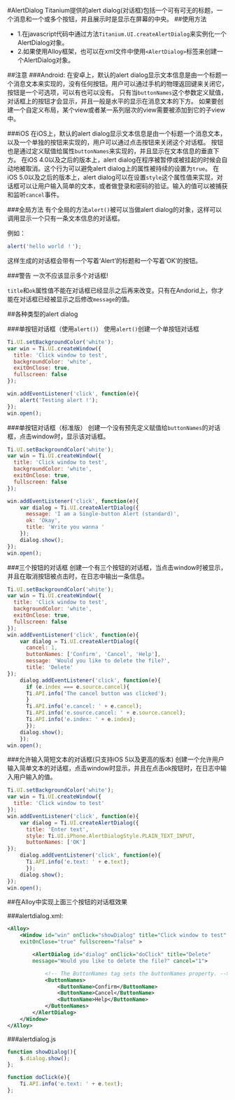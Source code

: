 #AlertDialog
Titanium提供的alert dialog(对话框)包括一个可有可无的标题，一个消息和一个或多个按钮，并且展示时是显示在屏幕的中央。
##使用方法
+ 1.在javascript代码中通过方法`Titanium.UI.createAlertDialog`来实例化一个AlertDialog对象。
+ 2.如果使用Alloy框架，也可以在xml文件中使用`<AlertDialog>`标签来创建一个AlertDialog对象。

##注意
###Android:
在安卓上，默认的alert dialog显示文本信息是由一个标题一个消息文本来实现的，没有任何按钮。用户可以通过手机的物理返回键来关闭它，按钮是一个可选项，可以有也可以没有。
只有当`buttonNames`这个参数定义赋值，对话框上的按钮才会显示，并且一般是水平的显示在消息文本的下方。
如果要创建一个自定义布局，某个view或者某一系列层次的view需要被添加到它的子view中。

###iOS
在iOS上，默认的alert dialog显示文本信息是由一个标题一个消息文本，以及一个单独的按钮来实现的，用户可以通过点击按钮来关闭这个对话框。
按钮也是通过定义赋值给属性`buttonNames`来实现的，并且显示在文本信息的垂直下方。
在iOS 4.0以及之后的版本上，alert dialog在程序被暂停或被挂起的时候会自动地被取消。这个行为可以避免alert dialog上的属性被持续的设置为`true`。
在iOS 5.0以及之后的版本上，alert dialog可以在设置`style`这个属性值来实现，对话框可以让用户输入简单的文本，或者做登录和密码的验证。输入的值可以被捕获和监听`cancel`事件。

###全局方法
有个全局的方法`alert()`被可以当做alert dialog的对象，这样可以调用显示一个只有一条文本信息的对话框。

例如：
```javascript
alert('hello world ！');
```
这样生成的对话框会带有一个写着‘Alert’的标题和一个写着‘OK’的按钮。

###警告
一次不应该显示多个对话框!

`title`和`ok`属性值不能在对话框已经显示之后再来改变。只有在Andorid上，你才能在对话框已经被显示之后修改`message`的值。

##各种类型的alert dialog

###单按钮对话框（使用`alert()`）
使用`alert()`创建一个单按钮对话框

```javascript
Ti.UI.setBackgroundColor('white');
var win = Ti.UI.createWindow({
  title: 'Click window to test',
  backgroundColor: 'white',
  exitOnClose: true,
  fullscreen: false
});

win.addEventListener('click', function(e){
    alert('Testing alert !');
});
win.open();
```

###单按钮对话框（标准版）
创建一个没有预先定义赋值给`buttonNames`的对话框，点击window时，显示该对话框。

```javascript
Ti.UI.setBackgroundColor('white');
var win = Ti.UI.createWindow({
  title: 'Click window to test',
  backgroundColor: 'white',
  exitOnClose: true,
  fullscreen: false
});

win.addEventListener('click', function(e){
    var dialog = Ti.UI.createAlertDialog({
      message: 'I am a Single-button Alert (standard)',
      ok: 'Okay',
      title: 'Write you wanna '
    });
    dialog.show();
});
win.open();
```

###三个按钮的对话框
创建一个有三个按钮的对话框，当点击window时被显示，并且在取消按钮被点击时，在日志中输出一条信息。

```javascript
Ti.UI.setBackgroundColor('white');
var win = Ti.UI.createWindow({
  title: 'Click window to test',
  backgroundColor: 'white',
  exitOnClose: true,
  fullscreen: false
});
win.addEventListener('click', function(e){
    var dialog = Ti.UI.createAlertDialog({
      cancel: 1,
      buttonNames: ['Confirm', 'Cancel', 'Help'],
      message: 'Would you like to delete the file?',
      title: 'Delete'
});
    dialog.addEventListener('click', function(e){
      if (e.index === e.source.cancel){
      Ti.API.info('The cancel button was clicked');
      }
      Ti.API.info('e.cancel: ' + e.cancel);
      Ti.API.info('e.source.cancel: ' + e.source.cancel);
      Ti.API.info('e.index: ' + e.index);
      });
    dialog.show();
    });
win.open();
```

###允许输入简短文本的对话框(只支持iOS 5以及更高的版本)
创建一个允许用户输入简单文本的对话框，点击window时显示，并且在点击ok按钮时，在日志中输入用户输入的值。

```javascript
Ti.UI.setBackgroundColor('white');
var win = Ti.UI.createWindow({
  title: 'Click window to test'
});
win.addEventListener('click', function(e){
    var dialog = Ti.UI.createAlertDialog({
      title: 'Enter text',
      style: Ti.UI.iPhone.AlertDialogStyle.PLAIN_TEXT_INPUT,
      buttonNames: ['OK']
});
    dialog.addEventListener('click', function(e){
      Ti.API.info('e.text: ' + e.text);
      });
    dialog.show();
});
win.open();
```

##在Alloy中实现上面三个按钮的对话框效果

###alertdialog.xml:

```xml
<Alloy>
    <Window id="win" onClick="showDialog" title="Click window to test" backgroundColor="white"
    exitOnClose="true" fullscreen="false" >

        <AlertDialog id="dialog" onClick="doClick" title="Delete"
        message="Would you like to delete the file?" cancel="1">

            <!-- The ButtonNames tag sets the buttonNames property. -->
            <ButtonNames>
                <ButtonName>Confirm</ButtonName>
                <ButtonName>Cancel</ButtonName>
                <ButtonName>Help</ButtonName>
            </ButtonNames>
        </AlertDialog>
    </Window>
</Alloy>
```

###alertdialog.js

```javascript
function showDialog(){
    $.dialog.show();
};

function doClick(e){
    Ti.API.info('e.text: ' + e.text);
};
```
